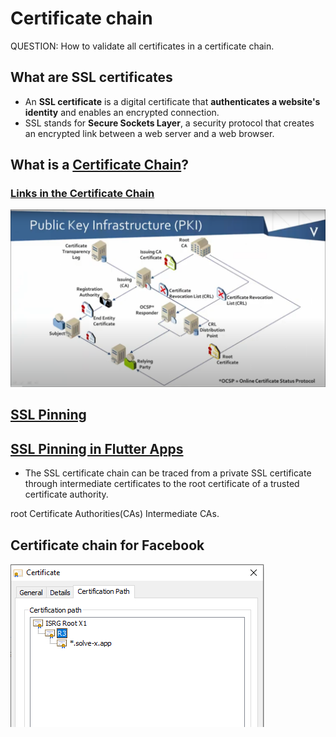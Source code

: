 # Certificate chain
QUESTION: How to validate all certificates in a certificate chain.

## What are SSL certificates
- An **SSL certificate** is a digital certificate that **authenticates a website's identity** and enables an encrypted connection. 
- SSL stands for **Secure Sockets Layer**, a security protocol that creates an encrypted link between a web server and a web browser.

## **What is a [Certificate Chain](https://www.appviewx.com/education-center/what-is-a-certificate-chain/)?**
### [Links in the Certificate Chain](https://www.appviewx.com/education-center/links-in-the-certificate-chain/)
![Image](https://github.com/PrimozRatej/CertificateChain/blob/b66bf8ba9673d8fdf4065f0011763ad3bb0665d4/PKI%20Infrastructure.PNG)
## [SSL Pinning](https://medium.com/flawless-app-stories/ssl-pinning-254fa8ca2109)
## [SSL Pinning in Flutter Apps](https://medium.com/surfstudio/ssl-pinning-in-flutter-apps-254e01e57965)
- The SSL certificate chain can be traced from a private SSL certificate through intermediate certificates to the root certificate of a trusted certificate authority.

root Certificate Authorities(CAs)
 Intermediate CAs.
 
 ## Certificate chain for Facebook
![image](https://github.com/PrimozRatej/CertificateChain/blob/afdab263149ec220c0ab2bcebca55c23de334195/Certificat_chain_in_browser.PNG)
